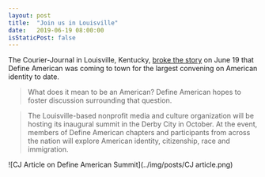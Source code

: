 ```yaml
---
layout: post
title:  "Join us in Louisville"
date:   2019-06-19 08:00:00
isStaticPost: false
---
```

The Courier-Journal in Louisville, Kentucky, [broke the story](https://www.courier-journal.com/story/news/2019/06/19/louisville-to-host-define-american-national-summit/1497749001/) on June 19 that Define American was coming to town for the largest convening on American identity to date.

>What does it mean to be an American? Define American hopes to foster discussion surrounding that question.

>The Louisville-based nonprofit media and culture organization will be hosting its inaugural summit in the Derby City in October. At the event, members of Define American chapters and participants from across the nation will explore American identity, citizenship, race and immigration.

![CJ Article on Define American Summit](../img/posts/CJ article.png)

